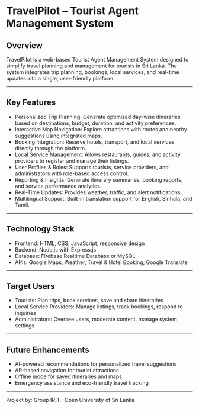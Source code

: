 # TravelPilot – Tourist Agent Management System

## Overview
TravelPilot is a web-based Tourist Agent Management System designed to simplify travel planning and management for tourists in Sri Lanka. The system integrates trip planning, bookings, local services, and real-time updates into a single, user-friendly platform.

---

## Key Features

- Personalized Trip Planning: Generate optimized day-wise itineraries based on destinations, budget, duration, and activity preferences.  
- Interactive Map Navigation: Explore attractions with routes and nearby suggestions using integrated maps.  
- Booking Integration: Reserve hotels, transport, and local services directly through the platform.  
- Local Service Management: Allows restaurants, guides, and activity providers to register and manage their listings.  
- User Profiles & Roles: Supports tourists, service providers, and administrators with role-based access control.  
- Reporting & Insights: Generate itinerary summaries, booking reports, and service performance analytics.  
- Real-Time Updates: Provides weather, traffic, and alert notifications.  
- Multilingual Support: Built-in translation support for English, Sinhala, and Tamil.  

---

## Technology Stack

- Frontend: HTML, CSS, JavaScript, responsive design  
- Backend: Node.js with Express.js  
- Database: Firebase Realtime Database or MySQL  
- APIs: Google Maps, Weather, Travel & Hotel Booking, Google Translate  

---

## Target Users

- Tourists: Plan trips, book services, save and share itineraries  
- Local Service Providers: Manage listings, track bookings, respond to inquiries  
- Administrators: Oversee users, moderate content, manage system settings  

---

## Future Enhancements

- AI-powered recommendations for personalized travel suggestions  
- AR-based navigation for tourist attractions  
- Offline mode for saved itineraries and maps  
- Emergency assistance and eco-friendly travel tracking  

---

Project by: Group IR_1 – Open University of Sri Lanka
